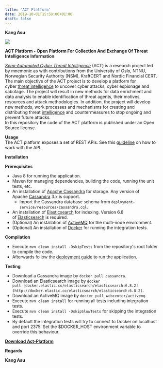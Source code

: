 ```yaml
---
title: 'ACT Platform'
date: 2019-10-01T15:50:00+01:00
draft: false
---
```


**Kang Asu**

[![](https://1.bp.blogspot.com/-JPkii6RP-xQ/XXz0xwwnYNI/AAAAAAAAQUk/D_n3XzSrhfc9HW4elKRgcLmplF-BwPLSQCNcBGAsYHQ/s640/brain-cyber.jpg)](https://1.bp.blogspot.com/-JPkii6RP-xQ/XXz0xwwnYNI/AAAAAAAAQUk/D_n3XzSrhfc9HW4elKRgcLmplF-BwPLSQCNcBGAsYHQ/s1600/brain-cyber.jpg)

**ACT Platform - Open Platform For Collection And Exchange Of Threat Intelligence Information**

  

[_Semi-Automated Cyber Threat Intelligence_](https://www.mnemonic.no/research-and-development/semi-automated-cyber-threat-intelligence/ "Open platform for collection and exchange of threat intelligence information (2)") (ACT) is a research project led by mnemonic as with contributions from the University of Oslo, NTNU, Norwegian Security Authority (NSM), KraftCERT and Nordic Financial CERT.  
The main objective of the ACT project is to develop a platform for cyber [threat intelligence](https://www.kitploit.com/search/label/Threat%20Intelligence "threat intelligence") to uncover cyber attacks, cyber espionage and sabotage. The project will result in new methods for data enrichment and data analysis to enable identification of threat agents, their motives, resources and attack methodologies. In addition, the project will develop new methods, work processes and mechanisms for creating and distributing threat [intelligence](https://www.kitploit.com/search/label/Intelligence "intelligence") and countermeasures to stop ongoing and prevent future attacks.  
In this repository the code of the ACT platform is published under an Open Source license.  
[](https://www.blogger.com/u/1/null)

  

  
**Usage**  
The ACT platform exposes a set of REST APIs. See this [guideline](https://github.com/mnemonic-no/act-platform/wiki/REST-API-Usage-Guideline "guideline") on how to work with the API.  
  
**Installation**  
  
**Prerequisites**  

*   Java 8 for running the application.
*   Maven for managing dependencies, building the code, running the unit tests, etc.
*   An installation of [Apache Cassandra](https://cassandra.apache.org/ "Apache Cassandra") for storage. Any version of Apache [Cassandra](https://www.kitploit.com/search/label/Cassandra "Cassandra") 3.x is support.
    *   Import the Cassandra database schema from `deployment-service/resources/cassandra.cql`.
*   An installation of [Elasticsearch](https://www.elastic.co/products/elasticsearch "Elasticsearch") for indexing. Version 6.8 of [Elasticsearch](https://www.kitploit.com/search/label/Elasticsearch "Elasticsearch") is required.
*   (Optional) An installation of [ActiveMQ](https://activemq.apache.org/ "ActiveMQ") for the multi-node environment.
*   (Optional) An installation of [Docker](https://www.docker.com/ "Docker") for running the integration tests.

  
**Compilation**  

*   Execute `mvn clean install -DskipTests` from the repository's root folder to compile the code.
*   Afterwards follow the [deployment guide](https://github.com/mnemonic-no/act-platform/wiki/Architecture-and-Deployment-Guide "deployment guide") to run the application.

  
**Testing**  

*   Download a Cassandra image by `docker pull cassandra`.
*   Download an Elasticsearch image by `docker pull [docker.elastic.co/elasticsearch/elasticsearch:6.8.2](http://docker.elastic.co/elasticsearch/elasticsearch:6.8.2)`.
*   Download an ActiveMQ image by `docker pull webcenter/activemq`.
*   Execute `mvn clean install` for running all tests including integration tests.
*   Execute `mvn clean install -DskipSlowTests` for skipping the integration tests.
*   By default the integration tests will try to connect to Docker on localhost and port 2375. Set the $DOCKER\_HOST environment variable to override this behaviour.

  
  

**[Download Act-Platform](http://eunsetee.com/DQ01 "Download Act-Platform")**

**Regards**

**Kang Asu**
